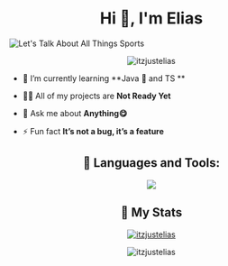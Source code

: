 <h1 align="center">Hi 👋, I'm Elias</h1>

![Let's Talk About All Things Sports](https://github.com/user-attachments/assets/272dd52a-322b-4e18-867b-ff92c2e586f8)


<p align="center"> <img src="https://komarev.com/ghpvc/?username=itzjustelias&label=Profile%20views&color=0e75b6&style=flat" alt="itzjustelias" /> </p>

- 🌱 I’m currently learning **Java 🍵 and TS **

- 👨‍💻 All of my projects are **Not Ready Yet**

- 💬 Ask me about **Anything😋**

- ⚡ Fun fact **It’s not a bug, it’s a feature**

<h2 align="center">📖 Languages and Tools:</h2>
<p align="center">
  <a href="https://skillicons.dev">
    <img align="center" src="https://skillicons.dev/icons?i=bash,blender,deno,eclipse,github,gradle,idea,java,nodejs,kali,py,ts,unreal,vscode," />
  </a>
</p>

<h2 align="center">🎯 My Stats</h2>
<p align="center"> <a href="https://github.com/ryo-ma/github-profile-trophy"><img src="https://github-profile-trophy.vercel.app/?username=itzjustelias&theme=radical" alt="itzjustelias" /></a> </p>
<p align="center"><img align="center" src="https://github-readme-stats.vercel.app/api/top-langs?username=itzjustelias&show_icons=true&theme=radical&locale=en&layout=compact" alt="itzjustelias" /></p>


